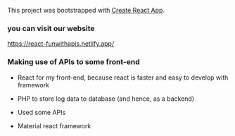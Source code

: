 This project was bootstrapped with [Create React App](https://github.com/facebook/create-react-app).
### you can visit our website
https://react-funwithapis.netlify.app/

### Making use of APIs to some front-end

* React for my front-end, because react is faster and easy to develop with framework

* PHP to store log data to database (and hence, as a backend) 

* Used some APIs

* Material react framework
